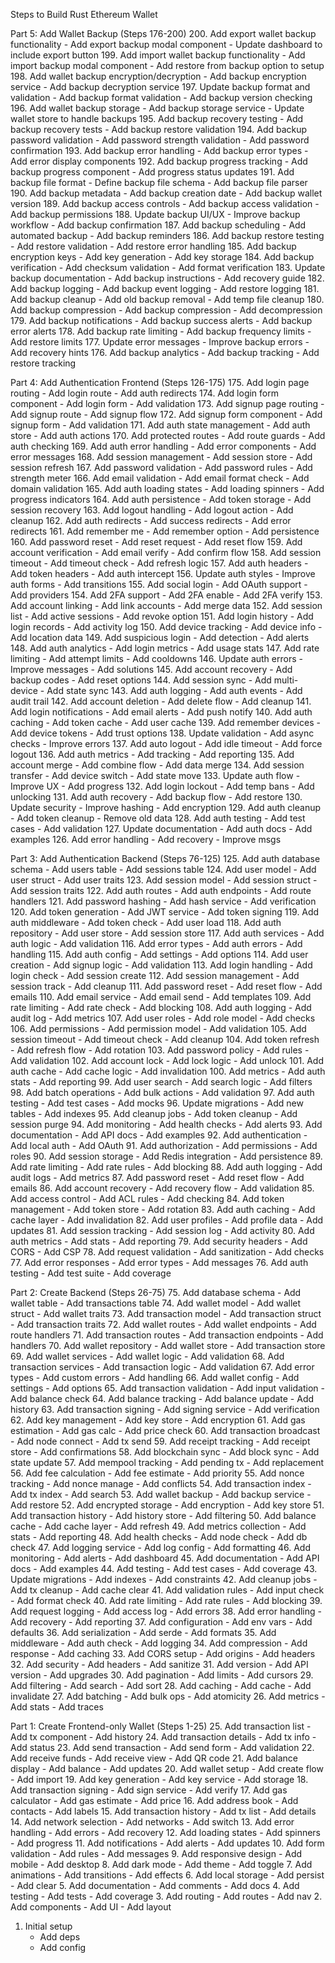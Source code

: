 Steps to Build Rust Ethereum Wallet

Part 5: Add Wallet Backup (Steps 176-200)
200. Add export wallet backup functionality
    - Add export backup modal component
    - Update dashboard to include export button
199. Add import wallet backup functionality
    - Add import backup modal component
    - Add restore from backup option to setup
198. Add wallet backup encryption/decryption
    - Add backup encryption service
    - Add backup decryption service
197. Update backup format and validation
    - Add backup format validation
    - Add backup version checking
196. Add wallet backup storage
    - Add backup storage service
    - Update wallet store to handle backups
195. Add backup recovery testing
    - Add backup recovery tests
    - Add backup restore validation
194. Add backup password validation
    - Add password strength validation
    - Add password confirmation
193. Add backup error handling
    - Add backup error types
    - Add error display components
192. Add backup progress tracking
    - Add backup progress component
    - Add progress status updates
191. Add backup file format
    - Define backup file schema
    - Add backup file parser
190. Add backup metadata
    - Add backup creation date
    - Add backup wallet version
189. Add backup access controls
    - Add backup access validation
    - Add backup permissions
188. Update backup UI/UX
    - Improve backup workflow
    - Add backup confirmation
187. Add backup scheduling
    - Add automated backup
    - Add backup reminders
186. Add backup restore testing
    - Add restore validation
    - Add restore error handling
185. Add backup encryption keys
    - Add key generation
    - Add key storage
184. Add backup verification
    - Add checksum validation
    - Add format verification
183. Update backup documentation
    - Add backup instructions
    - Add recovery guide
182. Add backup logging
    - Add backup event logging
    - Add restore logging
181. Add backup cleanup
    - Add old backup removal
    - Add temp file cleanup
180. Add backup compression
    - Add backup compression
    - Add decompression
179. Add backup notifications
    - Add backup success alerts
    - Add backup error alerts
178. Add backup rate limiting
    - Add backup frequency limits
    - Add restore limits
177. Update error messages
    - Improve backup errors
    - Add recovery hints
176. Add backup analytics
    - Add backup tracking
    - Add restore tracking

Part 4: Add Authentication Frontend (Steps 126-175)
175. Add login page routing
    - Add login route
    - Add auth redirects
174. Add login form component
    - Add login form
    - Add validation
173. Add signup page routing
    - Add signup route
    - Add signup flow
172. Add signup form component
    - Add signup form
    - Add validation
171. Add auth state management
    - Add auth store
    - Add auth actions
170. Add protected routes
    - Add route guards
    - Add auth checking
169. Add auth error handling
    - Add error components
    - Add error messages
168. Add session management
    - Add session store
    - Add session refresh
167. Add password validation
    - Add password rules
    - Add strength meter
166. Add email validation
    - Add email format check
    - Add domain validation
165. Add auth loading states
    - Add loading spinners
    - Add progress indicators
164. Add auth persistence
    - Add token storage
    - Add session recovery
163. Add logout handling
    - Add logout action
    - Add cleanup
162. Add auth redirects
    - Add success redirects
    - Add error redirects
161. Add remember me
    - Add remember option
    - Add persistence
160. Add password reset
    - Add reset request
    - Add reset flow
159. Add account verification
    - Add email verify
    - Add confirm flow
158. Add session timeout
    - Add timeout check
    - Add refresh logic
157. Add auth headers
    - Add token headers
    - Add auth intercept
156. Update auth styles
    - Improve auth forms
    - Add transitions
155. Add social login
    - Add OAuth support
    - Add providers
154. Add 2FA support
    - Add 2FA enable
    - Add 2FA verify
153. Add account linking
    - Add link accounts
    - Add merge data
152. Add session list
    - Add active sessions
    - Add revoke option
151. Add login history
    - Add login records
    - Add activity log
150. Add device tracking
    - Add device info
    - Add location data
149. Add suspicious login
    - Add detection
    - Add alerts
148. Add auth analytics
    - Add login metrics
    - Add usage stats
147. Add rate limiting
    - Add attempt limits
    - Add cooldowns
146. Update auth errors
    - Improve messages
    - Add solutions
145. Add account recovery
    - Add backup codes
    - Add reset options
144. Add session sync
    - Add multi-device
    - Add state sync
143. Add auth logging
    - Add auth events
    - Add audit trail
142. Add account deletion
    - Add delete flow
    - Add cleanup
141. Add login notifications
    - Add email alerts
    - Add push notify
140. Add auth caching
    - Add token cache
    - Add user cache
139. Add remember devices
    - Add device tokens
    - Add trust options
138. Update validation
    - Add async checks
    - Improve errors
137. Add auto logout
    - Add idle timeout
    - Add force logout
136. Add auth metrics
    - Add tracking
    - Add reporting
135. Add account merge
    - Add combine flow
    - Add data merge
134. Add session transfer
    - Add device switch
    - Add state move
133. Update auth flow
    - Improve UX
    - Add progress
132. Add login lockout
    - Add temp bans
    - Add unlocking
131. Add auth recovery
    - Add backup flow
    - Add restore
130. Update security
    - Improve hashing
    - Add encryption
129. Add auth cleanup
    - Add token cleanup
    - Remove old data
128. Add auth testing
    - Add test cases
    - Add validation
127. Update documentation
    - Add auth docs
    - Add examples
126. Add error handling
    - Add recovery
    - Improve msgs

Part 3: Add Authentication Backend (Steps 76-125)
125. Add auth database schema
    - Add users table
    - Add sessions table
124. Add user model
    - Add user struct
    - Add user traits
123. Add session model
    - Add session struct
    - Add session traits
122. Add auth routes
    - Add auth endpoints
    - Add route handlers
121. Add password hashing
    - Add hash service
    - Add verification
120. Add token generation
    - Add JWT service
    - Add token signing
119. Add auth middleware
    - Add token check
    - Add user load
118. Add auth repository
    - Add user store
    - Add session store
117. Add auth services
    - Add auth logic
    - Add validation
116. Add error types
    - Add auth errors
    - Add handling
115. Add auth config
    - Add settings
    - Add options
114. Add user creation
    - Add signup logic
    - Add validation
113. Add login handling
    - Add login check
    - Add session create
112. Add session management
    - Add session track
    - Add cleanup
111. Add password reset
    - Add reset flow
    - Add emails
110. Add email service
    - Add email send
    - Add templates
109. Add rate limiting
    - Add rate check
    - Add blocking
108. Add auth logging
    - Add audit log
    - Add metrics
107. Add user roles
    - Add role model
    - Add checks
106. Add permissions
    - Add permission model
    - Add validation
105. Add session timeout
    - Add timeout check
    - Add cleanup
104. Add token refresh
    - Add refresh flow
    - Add rotation
103. Add password policy
    - Add rules
    - Add validation
102. Add account lock
    - Add lock logic
    - Add unlock
101. Add auth cache
    - Add cache logic
    - Add invalidation
100. Add metrics
    - Add auth stats
    - Add reporting
99. Add user search
    - Add search logic
    - Add filters
98. Add batch operations
    - Add bulk actions
    - Add validation
97. Add auth testing
    - Add test cases
    - Add mocks
96. Update migrations
    - Add new tables
    - Add indexes
95. Add cleanup jobs
    - Add token cleanup
    - Add session purge
94. Add monitoring
    - Add health checks
    - Add alerts
93. Add documentation
    - Add API docs
    - Add examples
92. Add authentication
    - Add local auth
    - Add OAuth
91. Add authorization
    - Add permissions
    - Add roles
90. Add session storage
    - Add Redis integration
    - Add persistence
89. Add rate limiting
    - Add rate rules
    - Add blocking
88. Add auth logging
    - Add audit logs
    - Add metrics
87. Add password reset
    - Add reset flow
    - Add emails
86. Add account recovery
    - Add recovery flow
    - Add validation
85. Add access control
    - Add ACL rules
    - Add checking
84. Add token management
    - Add token store
    - Add rotation
83. Add auth caching
    - Add cache layer
    - Add invalidation
82. Add user profiles
    - Add profile data
    - Add updates
81. Add session tracking
    - Add session log
    - Add activity
80. Add auth metrics
    - Add stats
    - Add reporting
79. Add security headers
    - Add CORS
    - Add CSP
78. Add request validation
    - Add sanitization
    - Add checks
77. Add error responses
    - Add error types
    - Add messages
76. Add auth testing
    - Add test suite
    - Add coverage

Part 2: Create Backend (Steps 26-75)
75. Add database schema
    - Add wallet table
    - Add transactions table
74. Add wallet model
    - Add wallet struct
    - Add wallet traits
73. Add transaction model
    - Add transaction struct
    - Add transaction traits
72. Add wallet routes
    - Add wallet endpoints
    - Add route handlers
71. Add transaction routes
    - Add transaction endpoints
    - Add handlers
70. Add wallet repository
    - Add wallet store
    - Add transaction store
69. Add wallet services
    - Add wallet logic
    - Add validation
68. Add transaction services
    - Add transaction logic
    - Add validation
67. Add error types
    - Add custom errors
    - Add handling
66. Add wallet config
    - Add settings
    - Add options
65. Add transaction validation
    - Add input validation
    - Add balance check
64. Add balance tracking
    - Add balance update
    - Add history
63. Add transaction signing
    - Add signing service
    - Add verification
62. Add key management
    - Add key store
    - Add encryption
61. Add gas estimation
    - Add gas calc
    - Add price check
60. Add transaction broadcast
    - Add node connect
    - Add tx send
59. Add receipt tracking
    - Add receipt store
    - Add confirmations
58. Add blockchain sync
    - Add block sync
    - Add state update
57. Add mempool tracking
    - Add pending tx
    - Add replacement
56. Add fee calculation
    - Add fee estimate
    - Add priority
55. Add nonce tracking
    - Add nonce manage
    - Add conflicts
54. Add transaction index
    - Add tx index
    - Add search
53. Add wallet backup
    - Add backup service
    - Add restore
52. Add encrypted storage
    - Add encryption
    - Add key store
51. Add transaction history
    - Add history store
    - Add filtering
50. Add balance cache
    - Add cache layer
    - Add refresh
49. Add metrics collection
    - Add stats
    - Add reporting
48. Add health checks
    - Add node check
    - Add db check
47. Add logging service
    - Add log config
    - Add formatting
46. Add monitoring
    - Add alerts
    - Add dashboard
45. Add documentation
    - Add API docs
    - Add examples
44. Add testing
    - Add test cases
    - Add coverage
43. Update migrations
    - Add indexes
    - Add constraints
42. Add cleanup jobs
    - Add tx cleanup
    - Add cache clear
41. Add validation rules
    - Add input check
    - Add format check
40. Add rate limiting
    - Add rate rules
    - Add blocking
39. Add request logging
    - Add access log
    - Add errors
38. Add error handling
    - Add recovery
    - Add reporting
37. Add configuration
    - Add env vars
    - Add defaults
36. Add serialization
    - Add serde
    - Add formats
35. Add middleware
    - Add auth check
    - Add logging
34. Add compression
    - Add response
    - Add caching
33. Add CORS setup
    - Add origins
    - Add headers
32. Add security
    - Add headers
    - Add sanitize
31. Add version
    - Add API version
    - Add upgrades
30. Add pagination
    - Add limits
    - Add cursors
29. Add filtering
    - Add search
    - Add sort
28. Add caching
    - Add cache
    - Add invalidate
27. Add batching
    - Add bulk ops
    - Add atomicity
26. Add metrics
    - Add stats
    - Add traces

Part 1: Create Frontend-only Wallet (Steps 1-25)
25. Add transaction list
    - Add tx component
    - Add history
24. Add transaction details
    - Add tx info
    - Add status
23. Add send transaction
    - Add send form
    - Add validation
22. Add receive funds
    - Add receive view
    - Add QR code
21. Add balance display
    - Add balance
    - Add updates
20. Add wallet setup
    - Add create flow
    - Add import
19. Add key generation
    - Add key service
    - Add storage
18. Add transaction signing
    - Add sign service
    - Add verify
17. Add gas calculator
    - Add gas estimate
    - Add price
16. Add address book
    - Add contacts
    - Add labels
15. Add transaction history
    - Add tx list
    - Add details
14. Add network selection
    - Add networks
    - Add switch
13. Add error handling
    - Add errors
    - Add recovery
12. Add loading states
    - Add spinners
    - Add progress
11. Add notifications
    - Add alerts
    - Add updates
10. Add form validation
    - Add rules
    - Add messages
9. Add responsive design
    - Add mobile
    - Add desktop
8. Add dark mode
    - Add theme
    - Add toggle
7. Add animations
    - Add transitions
    - Add effects
6. Add local storage
    - Add persist
    - Add clear
5. Add documentation
    - Add comments
    - Add docs
4. Add testing
    - Add tests
    - Add coverage
3. Add routing
    - Add routes
    - Add nav
2. Add components
    - Add UI
    - Add layout
1. Initial setup
    - Add deps
    - Add config

